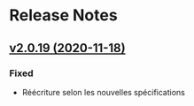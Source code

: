 # Release Notes

## [v2.0.19 (2020-11-18)](https://svn.tigreblanc.fr/presstify-plugins/outdated-browser/tags/2.0.19...v2.0.19)

### Fixed

- Réécriture selon les nouvelles spécifications
